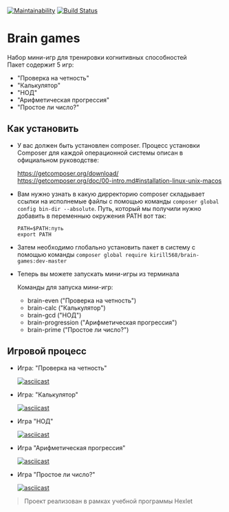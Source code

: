 [![Maintainability](https://api.codeclimate.com/v1/badges/178f44023b0768f5c1d8/maintainability)](https://codeclimate.com/github/kirill568/project-lvl1-s470/maintainability)
[![Build Status](https://travis-ci.org/kirill568/project-lvl1-s470.svg?branch=master)](https://travis-ci.org/kirill568/project-lvl1-s470)

# Brain games

Набор мини-игр для тренировки когнитивных способностей\
Пакет содержит 5 игр:
- "Проверка на четность"
- "Калькулятор"
- "НОД"
- "Арифметическая прогрессия"
- "Простое ли число?"

## Как установить

 * У вас должен быть установлен composer. Процесс установки Composer для каждой операционной системы описан в официальном руководстве:

    <https://getcomposer.org/download/>\
    <https://getcomposer.org/doc/00-intro.md#installation-linux-unix-macos>

* Вам нужно узнать в какую дирректорию composer складывает ссылки на исполнемые файлы c помощью команды `composer global config bin-dir --absolute`. Путь, который мы получили нужно добавить в переменныю окружения PATH вот так:
    ```
    PATH=$PATH:путь
    export PATH
    ```
* Затем необходимо глобально установить пакет в систему с помощью команды `composer global require kirill568/brain-games:dev-master`

* Теперь вы можете запускать мини-игры из терминала

    Команды для запуска мини-игр:

    - brain-even ("Проверка на четность")
    - brain-calc ("Калькулятор")
	- brain-gcd ("НОД")
	- brain-progression ("Арифметическая прогрессия")
	- brain-prime ("Простое ли число?")

## Игровой процесс

+ Игра: "Проверка на четность"

    [![asciicast](https://asciinema.org/a/oyrXWq5R2f5aBDNHBbbZp0Cfq.svg)](https://asciinema.org/a/oyrXWq5R2f5aBDNHBbbZp0Cfq)

+ Игра: "Калькулятор"

    [![asciicast](https://asciinema.org/a/BD1mWwbM4eSHcVpOtmgwePpOn.svg)](https://asciinema.org/a/BD1mWwbM4eSHcVpOtmgwePpOn)

+ Игра "НОД"

   [![asciicast](https://asciinema.org/a/4QiiN5OVEj97F3HQtB10b8atk.svg)](https://asciinema.org/a/4QiiN5OVEj97F3HQtB10b8atk)

+ Игра "Арифметическая прогрессия"

   [![asciicast](https://asciinema.org/a/UZLUfh1AV3Qc5qodjhSW9wJpo.svg)](https://asciinema.org/a/UZLUfh1AV3Qc5qodjhSW9wJpo)

+ Игра "Простое ли число?"

   [![asciicast](https://asciinema.org/a/XDfE4JZulujaJJ9ZKvllCW5go.svg)](https://asciinema.org/a/XDfE4JZulujaJJ9ZKvllCW5go)

> Проект реализован в рамках учебной программы Hexlet